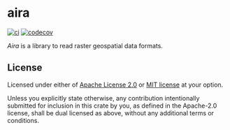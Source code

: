 # aira

[![ci](https://github.com/mattiapenati/aira/workflows/ci/badge.svg)](https://github.com/mattiapenati/aira/actions)
[![codecov](https://codecov.io/gh/mattiapenati/aira/graph/badge.svg?token=Tpg0hYtWEI)](https://codecov.io/gh/mattiapenati/aira)

*Aira* is a library to read raster geospatial data formats.

## License

Licensed under either of [Apache License 2.0](LICENSE-APACHE) or 
[MIT license](LICENSE-MIT) at your option.

Unless you explicitly state otherwise, any contribution intentionally submitted
for inclusion in this crate by you, as defined in the Apache-2.0 license, shall
be dual licensed as above, without any additional terms or conditions.
